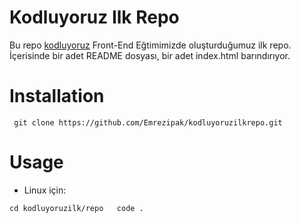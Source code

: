 # Kodluyoruz Ilk Repo
Bu repo [kodluyoruz](https://www.kodluyoruz.org/) Front-End Eğtimimizde oluşturduğumuz ilk repo. İçerisinde bir adet README dosyası, bir adet index.html barındırıyor.

# Installation

` git clone https://github.com/Emrezipak/kodluyoruzilkrepo.git`

# Usage
* Linux için:

`cd kodluyoruzilk/repo   code .`


